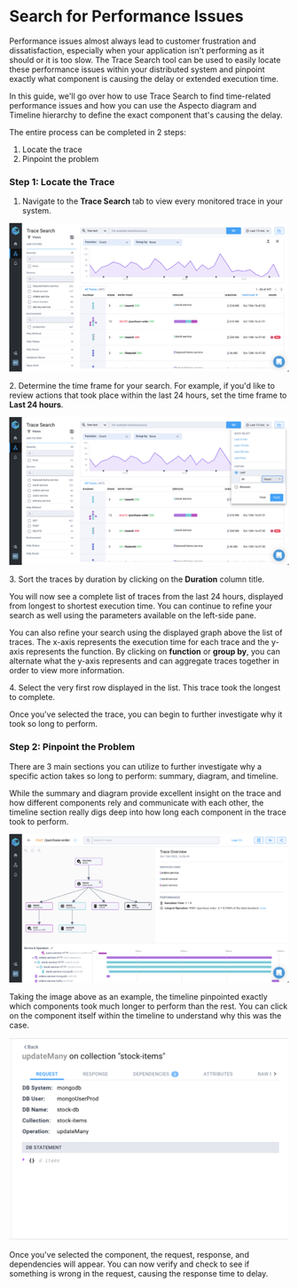 # Search for Performance Issues

Performance issues almost always lead to customer frustration and dissatisfaction, especially when your application isn't performing as it should or it is too slow. The Trace Search tool can be used to easily locate these performance issues within your distributed system and pinpoint exactly what component is causing the delay or extended execution time.&#x20;

In this guide, we'll go over how to use Trace Search to find time-related performance issues and how you can use the Aspecto diagram and Timeline hierarchy to define the exact component that's causing the delay.&#x20;

The entire process can be completed in 2 steps:

1. Locate the trace
2. Pinpoint the problem&#x20;

### Step 1: Locate the Trace&#x20;

1. Navigate to the **Trace Search** tab to view every monitored trace in your system.&#x20;

![](<../../.gitbook/assets/Trace search playground.png>)

2\. Determine the time frame for your search. For example, if you'd like to review actions that took place within the last 24 hours, set the time frame to **Last 24 hours**.&#x20;

![](<../../.gitbook/assets/Trace search last 24h.png>)

3\. Sort the traces by duration by clicking on the **Duration** column title.&#x20;

You will now see a complete list of traces from the last 24 hours, displayed from longest  to shortest execution time. You can continue to refine your search as well using the parameters available on the left-side pane.&#x20;

You can also refine your search using the displayed graph above the list of traces. The x-axis represents the execution time for each trace and the y-axis represents the function. By clicking on **function** or **group by**, you can alternate what the y-axis represents and can aggregate traces together in order to view more information.&#x20;

4\. Select the very first row displayed in the list. This trace took the longest to complete.&#x20;

Once you've selected the trace, you can begin to further investigate why it took so long to perform.&#x20;

### Step 2: Pinpoint the Problem&#x20;

There are 3 main sections you can utilize to further investigate why a specific action takes so long to perform: summary, diagram, and timeline.&#x20;

While the summary and diagram provide excellent insight on the trace and how different components rely and communicate with each other, the timeline section really digs deep into how long each component in the trace took to perform.&#x20;

![](<../../.gitbook/assets/Trace Viewer2.png>)

Taking the image above as an example, the timeline pinpointed exactly which components took much longer to perform than the rest. You can click on the component itself within the timeline to understand why this was the case.&#x20;

![](<../../.gitbook/assets/Span details 2.png>)

Once you've selected the component, the request, response, and dependencies will appear. You can now verify and check to see if something is wrong in the request, causing the response time to delay.&#x20;

###
